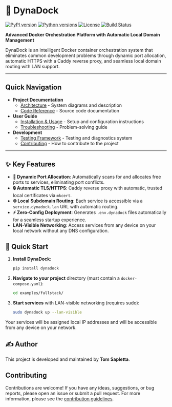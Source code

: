 # 🚀 DynaDock

[![PyPI version](https://img.shields.io/pypi/v/dynadock.svg)](https://pypi.org/project/dynadock/)
[![Python versions](https://img.shields.io/pypi/pyversions/dynadock.svg)](https://pypi.org/project/dynadock/)
[![License](https://img.shields.io/github/license/dynapsys/dynadock)](https://github.com/dynapsys/dynadock/blob/main/LICENSE)
[![Build Status](https://img.shields.io/github/actions/workflow/status/dynapsys/dynadock/test.yml?branch=main)](https://github.com/dynapsys/dynadock/actions)

**Advanced Docker Orchestration Platform with Automatic Local Domain Management**

DynaDock is an intelligent Docker container orchestration system that eliminates common development problems through dynamic port allocation, automatic HTTPS with a Caddy reverse proxy, and seamless local domain routing with LAN support.

---

## Quick Navigation

- **Project Documentation**
  - [Architecture](docs/ARCHITECTURE.md) - System diagrams and description
  - [Code Reference](docs/CODE_REFERENCE.md) - Source code documentation
- **User Guide**
  - [Installation & Usage](docs/USAGE.md) - Setup and configuration instructions
  - [Troubleshooting](docs/TROUBLESHOOTING.md) - Problem-solving guide
- **Development**
  - [Testing Framework](docs/TESTING_FRAMEWORK.md) - Testing and diagnostics system
  - [Contributing](#contributing) - How to contribute to the project

---

## ✨ Key Features

- **🔌 Dynamic Port Allocation**: Automatically scans for and allocates free ports to services, eliminating port conflicts.
- **🔒 Automatic TLS/HTTPS**: Caddy reverse proxy with automatic, trusted local certificates via `mkcert`.
- **🌐 Local Subdomain Routing**: Each service is accessible via a `service.dynadock.lan` URL with automatic routing.
- **⚡ Zero-Config Deployment**: Generates `.env.dynadock` files automatically for a seamless startup experience.
- **LAN-Visible Networking**: Access services from any device on your local network without any DNS configuration.

## 🚀 Quick Start

1. **Install DynaDock**:

   ```bash
   pip install dynadock
   ```

2. **Navigate to your project** directory (must contain a `docker-compose.yaml`):

   ```bash
   cd examples/fullstack/
   ```

3. **Start services** with LAN-visible networking (requires sudo):

   ```bash
   sudo dynadock up --lan-visible
   ```

Your services will be assigned local IP addresses and will be accessible from any device on your network.

## ✍️ Author

This project is developed and maintained by **Tom Sapletta**.

## Contributing

Contributions are welcome! If you have any ideas, suggestions, or bug reports, please open an issue or submit a pull request. For more information, please see the [contribution guidelines](CONTRIBUTING.md).
